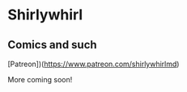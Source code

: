 # Shirlywhirl

## Comics and such

[Patreon])(https://www.patreon.com/shirlywhirlmd)

More coming soon!
